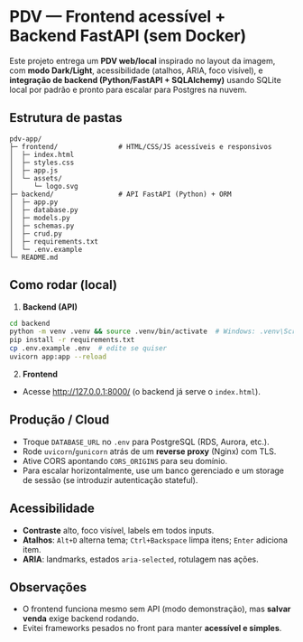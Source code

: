 # PDV — Frontend acessível + Backend FastAPI (sem Docker)

Este projeto entrega um **PDV web/local** inspirado no layout da imagem, com **modo Dark/Light**, acessibilidade (atalhos, ARIA, foco visível), e **integração de backend (Python/FastAPI + SQLAlchemy)** usando SQLite local por padrão e pronto para escalar para Postgres na nuvem.

## Estrutura de pastas

```
pdv-app/
├─ frontend/               # HTML/CSS/JS acessíveis e responsivos
│  ├─ index.html
│  ├─ styles.css
│  ├─ app.js
│  └─ assets/
│     └─ logo.svg
├─ backend/                # API FastAPI (Python) + ORM
│  ├─ app.py
│  ├─ database.py
│  ├─ models.py
│  ├─ schemas.py
│  ├─ crud.py
│  ├─ requirements.txt
│  └─ .env.example
└─ README.md
```

## Como rodar (local)

1) **Backend (API)**
```bash
cd backend
python -m venv .venv && source .venv/bin/activate  # Windows: .venv\Scripts\activate
pip install -r requirements.txt
cp .env.example .env  # edite se quiser
uvicorn app:app --reload
```

2) **Frontend**
- Acesse http://127.0.0.1:8000/ (o backend já serve o `index.html`).

## Produção / Cloud

- Troque `DATABASE_URL` no `.env` para PostgreSQL (RDS, Aurora, etc.).
- Rode `uvicorn`/`gunicorn` atrás de um **reverse proxy** (Nginx) com TLS.
- Ative CORS apontando `CORS_ORIGINS` para seu domínio.
- Para escalar horizontalmente, use um banco gerenciado e um storage de sessão (se introduzir autenticação stateful).

## Acessibilidade

- **Contraste** alto, foco visível, labels em todos inputs.
- **Atalhos**: `Alt+D` alterna tema; `Ctrl+Backspace` limpa itens; `Enter` adiciona item.
- **ARIA**: landmarks, estados `aria-selected`, rotulagem nas ações.

## Observações

- O frontend funciona mesmo sem API (modo demonstração), mas **salvar venda** exige backend rodando.
- Evitei frameworks pesados no front para manter **acessível e simples**.
